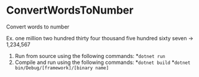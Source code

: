 # ConvertWordsToNumber
Convert words to number

Ex. one million two hundred thirty four thousand five hundred sixty seven -> 1,234,567

1. Run from source using the following commands:
  *`dotnet run`
2. Compile and run using the following commands:
  *`dotnet build`
  *`dotnet bin/Debug/[framework]/[binary name]`